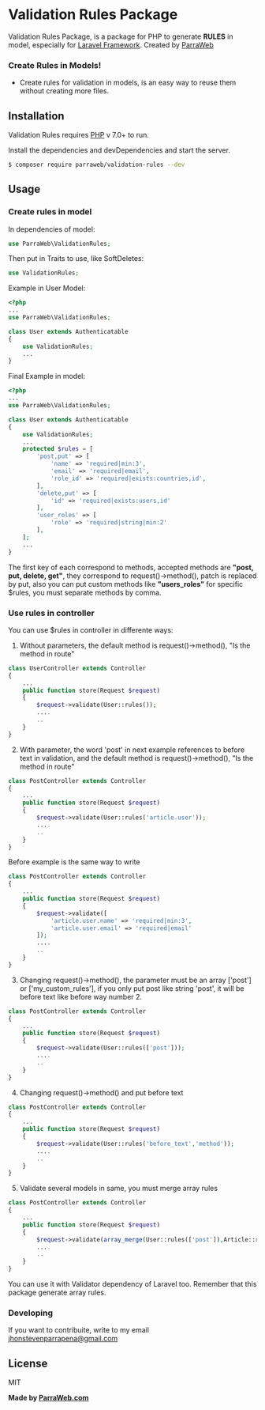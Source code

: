 # Validation Rules Package

Validation Rules Package, is a package for PHP to generate **RULES** in model, especially for [Laravel Framework](https://laravel.com/). Created by [ParraWeb](https://parraweb.com/)

### Create Rules in Models!
  - Create rules for validation in models, is an easy way to reuse them without creating more files.

## Installation

Validation Rules requires [PHP](https://php.net/) v 7.0+ to run.

Install the dependencies and devDependencies and start the server.

```sh
$ composer require parraweb/validation-rules --dev
```

## Usage

### Create rules in model

In dependencies of model:
```php
use ParraWeb\ValidationRules; 
```

Then put in Traits to use, like SoftDeletes:
```php
use ValidationRules;
```

Example in User Model:
```php
<?php
...
use ParraWeb\ValidationRules;

class User extends Authenticatable
{
    use ValidationRules;
    ...
}
```

Final Example in model:
```php
<?php
...
use ParraWeb\ValidationRules;

class User extends Authenticatable
{
    use ValidationRules;
    ...
    protected $rules = [
        'post,put' => [
            'name' => 'required|min:3',
            'email' => 'required|email',
            'role_id' => 'required|exists:countries,id',
        ],
        'delete,put' => [
            'id' => 'required|exists:users,id'
        ],
        'user_roles' => [
            'role' => 'required|string|min:2'
        ],
    ];
    ...
}
```
The first key of each correspond to methods, accepted methods are **"post, put, delete, get"**, they correspond to request()->method(), patch is replaced by put, also you can put custom methods like **"users_roles"** for specific $rules, you must separate methods by comma.


### Use rules in controller

You can use $rules in controller in differente ways:

1. Without parameters, the default method is request()->method(), "Is the method in route"

```php
class UserController extends Controller
{
    ...
    public function store(Request $request)
    {
        $request->validate(User::rules());        
        ....
        ..
    }
}
```
2. With parameter, the word 'post' in next example references to before text in validation, and the default method is request()->method(), "Is the method in route"

```php
class PostController extends Controller
{
    ...
    public function store(Request $request)
    {
        $request->validate(User::rules('article.user'));        
        ....
        ..
    }
}
```
Before example is the same way to write

```php
class PostController extends Controller
{
    ...
    public function store(Request $request)
    {
        $request->validate([
            'article.user.name' => 'required|min:3',
            'article.user.email' => 'required|email'
        ]);      
        ....
        ..
    }
}
```
3. Changing request()->method(), the parameter must be an array ['post'] or ['my_custom_rules'], if you only put post like string 'post', it will be before text like before way number 2.

```php
class PostController extends Controller
{
    ...
    public function store(Request $request)
    {
        $request->validate(User::rules(['post']));        
        ....
        ..
    }
}
```
4. Changing request()->method() and put before text
```php
class PostController extends Controller
{
    ...
    public function store(Request $request)
    {
        $request->validate(User::rules('before_text','method'));        
        ....
        ..
    }
}
```
5. Validate several models in same, you must merge array rules
```php
class PostController extends Controller
{
    ...
    public function store(Request $request)
    {
        $request->validate(array_merge(User::rules(['post']),Article::rules('article','post')));      
        ....
        ..
    }
}
```

You can use it with Validator dependency of Laravel too. Remember that this package generate array rules.

### Developing

If you want to contribuite, write to my email jhonstevenparrapena@gmail.com

License
----

MIT

**Made by [ParraWeb.com](https://www.parraweb.com)**